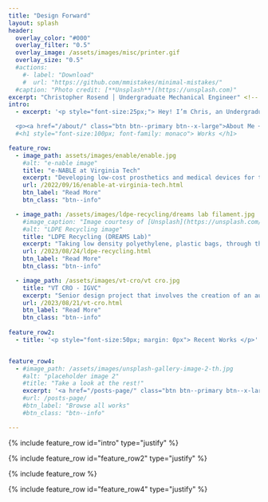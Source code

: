 ```yaml
---
title: "Design Forward"
layout: splash
header:
  overlay_color: "#000"
  overlay_filter: "0.5"
  overlay_image: /assets/images/misc/printer.gif
  overlay_size: "0.5"
  #actions:
    #- label: "Download"
    #  url: "https://github.com/mmistakes/minimal-mistakes/"
  #caption: "Photo credit: [**Unsplash**](https://unsplash.com)"
excerpt: "Christopher Rosend │ Undergraduate Mechanical Engineer" <!-- excerpt-end -->
intro: 
  - excerpt: '<p style="font-size:25px;"> Hey! I’m Chris, an Undergraduate at Virginia Tech studying Mechanical Engineering. I’m interested in all things additive manufacturing and would love to enter the field once I graduate. This website details the major things I’ve done throughout college as well as my goals, interests, and anything else I feel like throwing on here. </p> 

  <p><a href="/about/" class="btn btn--primary btn--x-large">About Me ➞</a>' <!-- excerpt-end -->
  #<h1 style="font-size:100px; font-family: monaco"> Works </h1>

feature_row:
  - image_path: assets/images/enable/enable.jpg
    #alt: "e-nable image"
    title: "e-NABLE at Virginia Tech"
    excerpt: "Developing low-cost prosthetics and medical devices for the local community using 3D printing." <!-- excerpt-end -->
    url: /2022/09/16/enable-at-virginia-tech.html
    btn_label: "Read More"
    btn_class: "btn--info"

  - image_path: /assets/images/ldpe-recycling/dreams lab filament.jpg
    #image_caption: "Image courtesy of [Unsplash](https://unsplash.com/)"
    #alt: "LDPE Recycling image"
    title: "LDPE Recycling (DREAMS Lab)"
    excerpt: "Taking low density polyethylene, plastic bags, through the process of filament fabrication while performing strength tests and finding potential applications." <!-- excerpt-end -->
    url: /2023/08/24/ldpe-recycling.html
    btn_label: "Read More"
    btn_class: "btn--info"

  - image_path: /assets/images/vt-cro/vt cro.jpg
    title: "VT CRO - IGVC"
    excerpt: "Senior design project that involves the creation of an autonomous line following robot." <!-- excerpt-end -->
    url: /2023/08/21/vt-cro.html
    btn_label: "Read More"
    btn_class: "btn--info"
  
feature_row2:
  - title: '<p style="font-size:50px; margin: 0px"> Recent Works </p>'


feature_row4:
  - #image_path: /assets/images/unsplash-gallery-image-2-th.jpg
    #alt: "placeholder image 2"
    #title: "Take a look at the rest!"
    excerpt: '<a href="/posts-page/" class="btn btn--primary btn--x-large">Browse all works ➞</a>' <!-- excerpt-end -->
    #url: /posts-page/
    #btn_label: "Browse all works"
    #btn_class: "btn--info"

---
```


{% include feature_row id="intro" type="justify" %}

{% include feature_row id="feature_row2" type="justify" %}

{% include feature_row %}

{% include feature_row id="feature_row4" type="justify" %}
